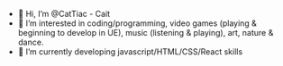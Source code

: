 - 👋 Hi, I’m @CatTiac - Cait
- 👀 I’m interested in coding/programming, video games (playing & beginning to develop in UE), music (listening & playing), art, nature & dance. 
- 🌱 I’m currently developing javascript/HTML/CSS/React skills

